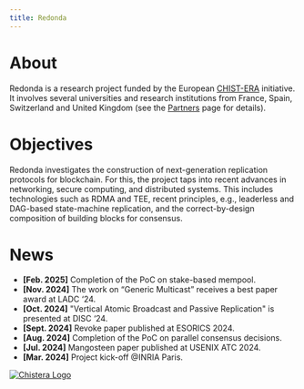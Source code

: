 ```yaml
---
title: Redonda
---
```


# About

Redonda is a research project funded by the European [CHIST-ERA](https://www.chistera.eu/) initiative.
It involves several universities and research institutions from France, Spain, Switzerland and United Kingdom (see the [Partners](partners.html) page for details).

# Objectives

Redonda investigates the construction of next-generation replication protocols for blockchain.
For this, the project taps into recent advances in networking, secure computing, and distributed systems.
This includes technologies such as RDMA and TEE, recent principles, e.g., leaderless and DAG-based state-machine replication, and the correct-by-design composition of building blocks for consensus.

# News 

* **[Feb. 2025]** Completion of the PoC on stake-based mempool.
* **[Nov. 2024]** The work on “Generic Multicast” receives a best paper award at LADC ‘24.
* **[Oct. 2024]** "Vertical Atomic Broadcast and Passive Replication" is presented at DISC ‘24.
* **[Sept. 2024]** Revoke paper published at ESORICS 2024.
* **[Aug. 2024]** Completion of the PoC  on parallel consensus decisions.
* **[Jul. 2024]** Mangosteen paper published at USENIX ATC 2024.
* **[Mar. 2024]** Project kick-off @INRIA Paris.

<div class="floating-logo">
  <a href="https://www.chistera.eu" target="_blank">
    <img src="{{ '/assets/images/chistera.png'   relative_url }}" alt="Chistera Logo" />
  </a>
</div>
